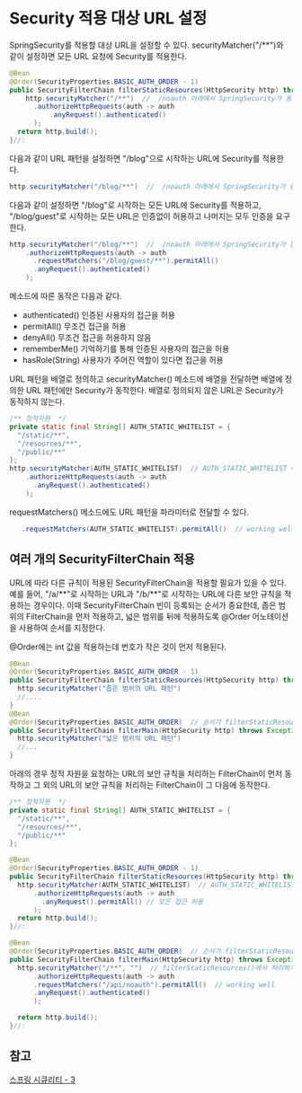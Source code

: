 # Security 적용 대상 URL 설정 

SpringSecurity를 적용할 대상 URL을 설정할 수 있다.  securityMatcher("/**")와 같이 설정하면 모든 URL 요청에 Security를 적용한다. 

```java
@Bean
@Order(SecurityProperties.BASIC_AUTH_ORDER - 1)
public SecurityFilterChain filterStaticResources(HttpSecurity http) throws Exception {
    http.securityMatcher("/**")  //  /noauth 아래에서 SpringSecurity가 동작     
      .authorizeHttpRequests(auth -> auth
          .anyRequest().authenticated()
      );
  return http.build();
}//:
```

다음과 같이 URL 패턴을 설정하면 "/blog"으로 시작하는 URL에 Security를 적용한다. 
```java
http.securityMatcher("/blog/**")  //  /noauth 아래에서 SpringSecurity가 동작  
```    

다음과 같이 설정하면 "/blog"로 시작하는 모든 URL에 Security를 적용하고,  "/blog/guest"로 시작하는 모든 URL은 인증없이 허용하고 나머지는 모두 인증을 요구한다. 

```java
http.securityMatcher("/blog/**")  //  /noauth 아래에서 SpringSecurity가 동작     
    .authorizeHttpRequests(auth -> auth
      .requestMatchers("/blog/guest/**").permitAll()  
      .anyRequest().authenticated()
    );
```        
메소드에 따른 동작은 다음과 같다. 
* authenticated()	인증된 사용자의 접근을 허용
* permitAll()	무조건 접근을 허용
* denyAll()	무조건 접근을 허용하지 않음
* rememberMe()	기억하기를 통해 인증된 사용자의 접근을 허용
* hasRole(String)	사용자가 주어진 역할이 있다면 접근을 허용


URL 패턴을 배열로 정의하고 securityMatcher() 메소드에 배열을 전달하면 배열에 정의한 URL 패턴에만 Security가 동작한다. 배열로 정의되지 않은 URL은 Security가 동작하지 않는다. 

```java
/** 정적자원  */
private static final String[] AUTH_STATIC_WHITELIST = {
  "/static/**",
  "/resources/**",
  "/public/**"
};
http.securityMatcher(AUTH_STATIC_WHITELIST)  // AUTH_STATIC_WHITELIST 에 설정한 URL 에서만 SpringSecurity 가 동작 
    .authorizeHttpRequests(auth -> auth
      .anyRequest().authenticated()
    );

```    

requestMatchers() 메소드에도 URL 패턴을 파라미터로 전달할 수 있다. 
```java
   .requestMatchers(AUTH_STATIC_WHITELIST).permitAll()  // working well 
```



## 여러 개의 SecurityFilterChain 적용 

URL에 따라 다른 규칙이 적용된 SecurityFilterChain을 적용할 필요가 있을 수 있다. 예를 들어, "/a/\*\*"로 시작하는 URL과 "/b/\*\*"로 시작하는 URL에 다른 보안 규칙을 적용하는 경우이다.  이때 SecurityFilterChain 빈이 등록되는 순서가 중요한데, 좁은 범위의 FilterChain을 먼저 적용하고, 넓은 범위를 뒤에 적용하도록 @Order 어노테이션을 사용하여 순서를 지정한다. 

@Order에는 int 값을 적용하는데 번호가 작은 것이 먼저 적용된다. 

```java
@Bean
@Order(SecurityProperties.BASIC_AUTH_ORDER - 1)
public SecurityFilterChain filterStaticResources(HttpSecurity http) throws Exception {
  http.securityMatcher("좁은 범위의 URL 패턴") 
  //.... 
}
@Bean
@Order(SecurityProperties.BASIC_AUTH_ORDER)  // 순서가 filterStaticResources() 뒤에 오도록 순서를 지정해야 함 
public SecurityFilterChain filterMain(HttpSecurity http) throws Exception {
  http.securityMatcher("넓은 범위의 URL 패턴") 
  //... 
}
``` 

아래의 경우 정적 자원을 요청하는 URL의 보안 규칙을 처리하는 FilterChain이 먼저 동작하고 그 외의 URL의 보안 규칙을 처리하는 FilterChain이 그 다음에 동작한다.

```java
/** 정적자원  */
private static final String[] AUTH_STATIC_WHITELIST = {
  "/static/**",
  "/resources/**",
  "/public/**"
};

@Bean
@Order(SecurityProperties.BASIC_AUTH_ORDER - 1)
public SecurityFilterChain filterStaticResources(HttpSecurity http) throws Exception {
  http.securityMatcher(AUTH_STATIC_WHITELIST)  // AUTH_STATIC_WHITELIST 에 설정한 URL 에서만 SpringSecurity 가 동작 
      .authorizeHttpRequests(auth -> auth
        .anyRequest().permitAll() // 모든 접근 허용 
      );
  return http.build();
}//:

@Bean
@Order(SecurityProperties.BASIC_AUTH_ORDER)  // 순서가 filterStaticResources() 뒤에 오도록 순서를 지정해야 함 
public SecurityFilterChain filterMain(HttpSecurity http) throws Exception {
  http.securityMatcher("/**", "")  // filterStaticResources()에서 처리하지 않는 모든 URL에서  SpringSecurity가 동작
      .authorizeHttpRequests(auth -> auth
      .requestMatchers("/api/noauth").permitAll()  // working well 
      .anyRequest().authenticated()
      );

  return http.build();
}//:
```

## 참고
[스프링 시큐리티 - 3](https://sqlimitless.tistory.com/24)